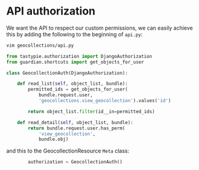 # API authorization

We want the API to respect our custom permissions, we can easily achieve this by adding the following to the beginning of `api.py`:
```bash
vim geocollections/api.py
```

```python
from tastypie.authorization import DjangoAuthorization
from guardian.shortcuts import get_objects_for_user
```

```python
class GeocollectionAuth(DjangoAuthorization):

    def read_list(self, object_list, bundle):
        permitted_ids = get_objects_for_user(
            bundle.request.user,
            'geocollections.view_geocollection').values('id')

        return object_list.filter(id__in=permitted_ids)

    def read_detail(self, object_list, bundle):
        return bundle.request.user.has_perm(
            'view_geocollection',
            bundle.obj)
```

and this to the GeocollectionResource `Meta` class:

```python
        authorization = GeocollectionAuth()
```
